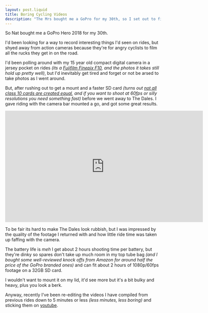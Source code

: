 ```yaml
---
layout: post.liquid
title: Boring Cycling Videos
description: "The Mrs bought me a GoPro for my 30th, so I set out to film the most uninteresting cycling videos possible."
---
```


So Nat bought me a GoPro Hero 2018 for my 30th.

I'd been looking for a way to record interesting things I'd seen on rides, but shyed away from action cameras because they're for angry cyclists to film all the rucks they get in on the road.

I'd been polling around with my 15 year old compact digital camera in a jersey pocket on rides _(its a [Fujifilm Finepix F10](https://en.wikipedia.org/wiki/Fujifilm_FinePix_F_series), and the photos it takes still hold up pretty well)_, but I'd inevitably get tired and forget or not be arsed to take photos as I went around.

But, after rushing out to get a mount and a faster SD card _(turns out [not all class 10 cards are created equal](https://gopro.com/en/us/news/choosing-a-memory-card-for-your-gopro), and if you want to shoot at 60fps or silly resolutions you need something fast)_ before we went away to The Dales. I gave riding with the camera bar mounted a go, and got some great results.

<iframe src="https://www.youtube.com/embed/HGpuFmBAqqQ" width="640" height="360" frameborder="0" allow="accelerometer; autoplay; encrypted-media; gyroscope; picture-in-picture" allowfullscreen></iframe>

To be fair its hard to make The Dales look rubbish, but I was impressed by the quality of the footage I returned with and how little ride time was taken up faffing with the camera.

The battery life is _meh_ I get about 2 hours shooting time per battery, but they're dinky so spares don't take up much room in my top tube bag _(and I bought some well-reviewed knock offs from Amazon for around half the price of the GoPro branded ones)_ and can fit about 2 hours of 1080p/60fps footage on a 32GB SD card.

I wouldn't want to mount it on my lid, it'd see more but it's a bit bulky and heavy, plus you look a berk.

Anyway, recently I've been re-editing the videos I have compiled from previous rides down to 5 minutes or less _(less minutes, less boring)_ and sticking them on [youtube](https://www.youtube.com/channel/UCIBF_vjZRcAmMdVKIFFIXDg).
